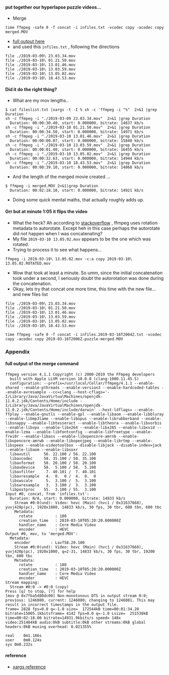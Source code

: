 
#### put together our hyperlapse puzzle videos...
* Merge
```
time ffmpeg -safe 0 -f concat -i infiles.txt -vcodec copy -acodec copy merged.MOV
```
* [full output here](#full-output-of-the-merge-command)
* and used this `infiles.txt` , following the directions
```
file ./2019-03-09\ 23.03.34.mov
file ./2019-03-10\ 01.21.50.mov
file ./2019-03-10\ 13.01.46.mov
file ./2019-03-10\ 13.03.59.mov
file ./2019-03-10\ 13.05.02.mov
file ./2019-03-10\ 18.43.53.mov
```

#### Did it do the right thing? 
* What are my mov lengths..
```
$ cat fileslist.txt |xargs -t -I % sh -c 'ffmpeg -i "%"  2>&1 |grep Duration '
sh -c ffmpeg -i "./2019-03-09 23.03.34.mov"  2>&1 |grep Duration 
  Duration: 00:00:30.40, start: 0.000000, bitrate: 14837 kb/s
sh -c ffmpeg -i "./2019-03-10 01.21.50.mov"  2>&1 |grep Duration 
  Duration: 00:00:34.50, start: 0.000000, bitrate: 14971 kb/s
sh -c ffmpeg -i "./2019-03-10 13.01.46.mov"  2>&1 |grep Duration 
  Duration: 00:00:00.07, start: 0.000000, bitrate: 15840 kb/s
sh -c ffmpeg -i "./2019-03-10 13.03.59.mov"  2>&1 |grep Duration 
  Duration: 00:00:01.40, start: 0.000000, bitrate: 16455 kb/s
sh -c ffmpeg -i "./2019-03-10 13.05.02.mov"  2>&1 |grep Duration 
  Duration: 00:00:32.63, start: 0.000000, bitrate: 14944 kb/s
sh -c ffmpeg -i "./2019-03-10 18.43.53.mov"  2>&1 |grep Duration 
  Duration: 00:00:39.10, start: 0.000000, bitrate: 14868 kb/s
```
* And the length of the merged movie created ... 
```
$ ffmpeg -i merged.MOV 2>&1|grep Duration
  Duration: 00:02:18.10, start: 0.000000, bitrate: 14921 kb/s
```
* Doing some quick mental maths, that actually roughly adds up.

#### Grr but at minute 1:05 it flips the video
* What the heck? Ah according to [stackoverflow](https://superuser.com/questions/578321/how-to-rotate-a-video-180-with-ffmpeg) , ffmpeg uses rotation metadata to autorotate. Except heh in this case perhaps the autorotate did not happen when I was concatenating?
* My file `2019-03-10 13.05.02.mov` appears to be the one which was rotated.
* Trying to process it to see what happens...
```
ffmpeg -i 2019-03-10\ 13.05.02.mov -c:a copy 2019-03-10\ 13.05.02.ROTATED.mov

```
* Wow that took at least a minute. So umm, since the initial concatenation took under a second, I seriously doubt the autorotation was done during the concatenation.
* Okay, lets try that concat one more time, this time with the new file... and new files list
```
file ./2019-03-09\ 23.03.34.mov
file ./2019-03-10\ 01.21.50.mov
file ./2019-03-10\ 13.01.46.mov
file ./2019-03-10\ 13.03.59.mov
file ./2019-03-10\ 13.05.02.mov
file ./2019-03-10\ 18.43.53.mov
```
```
time ffmpeg -safe 0 -f concat -i infiles.2019-03-16T2004Z.txt -vcodec copy -acodec copy 2019-03-16T2006Z-puzzle-merged.MOV

```

### Appendix
#### full output of the merge command
```
ffmpeg version 4.1.1 Copyright (c) 2000-2019 the FFmpeg developers
  built with Apple LLVM version 10.0.0 (clang-1000.11.45.5)
  configuration: --prefix=/usr/local/Cellar/ffmpeg/4.1.1 --enable-shared --enable-pthreads --enable-version3 --enable-hardcoded-tables --enable-avresample --cc=clang --host-cflags='-I/Library/Java/JavaVirtualMachines/openjdk-11.0.2.jdk/Contents/Home/include -I/Library/Java/JavaVirtualMachines/openjdk-11.0.2.jdk/Contents/Home/include/darwin' --host-ldflags= --enable-ffplay --enable-gnutls --enable-gpl --enable-libaom --enable-libbluray --enable-libmp3lame --enable-libopus --enable-librubberband --enable-libsnappy --enable-libtesseract --enable-libtheora --enable-libvorbis --enable-libvpx --enable-libx264 --enable-libx265 --enable-libxvid --enable-lzma --enable-libfontconfig --enable-libfreetype --enable-frei0r --enable-libass --enable-libopencore-amrnb --enable-libopencore-amrwb --enable-libopenjpeg --enable-librtmp --enable-libspeex --enable-videotoolbox --disable-libjack --disable-indev=jack --enable-libaom --enable-libsoxr
  libavutil      56. 22.100 / 56. 22.100
  libavcodec     58. 35.100 / 58. 35.100
  libavformat    58. 20.100 / 58. 20.100
  libavdevice    58.  5.100 / 58.  5.100
  libavfilter     7. 40.101 /  7. 40.101
  libavresample   4.  0.  0 /  4.  0.  0
  libswscale      5.  3.100 /  5.  3.100
  libswresample   3.  3.100 /  3.  3.100
  libpostproc    55.  3.100 / 55.  3.100
Input #0, concat, from 'infiles.txt':
  Duration: N/A, start: 0.000000, bitrate: 14833 kb/s
    Stream #0:0(und): Video: hevc (Main) (hvc1 / 0x31637668), yuvj420p(pc), 1920x1080, 14833 kb/s, 30 fps, 30 tbr, 600 tbn, 600 tbc
    Metadata:
      rotate          : 180
      creation_time   : 2019-03-10T05:20:20.000000Z
      handler_name    : Core Media Video
      encoder         : HEVC
Output #0, mov, to 'merged.MOV':
  Metadata:
    encoder         : Lavf58.20.100
    Stream #0:0(und): Video: hevc (Main) (hvc1 / 0x31637668), yuvj420p(pc), 1920x1080, q=2-31, 14833 kb/s, 30 fps, 30 tbr, 19200 tbn, 600 tbc
    Metadata:
      rotate          : 180
      creation_time   : 2019-03-10T05:20:20.000000Z
      handler_name    : Core Media Video
      encoder         : HEVC
Stream mapping:
  Stream #0:0 -> #0:0 (copy)
Press [q] to stop, [?] for help
[mov @ 0x7fba5d80dc00] Non-monotonous DTS in output stream 0:0; previous: 1246080, current: 1246080; changing to 1246081. This may result in incorrect timestamps in the output file.
frame= 2828 fps=0.0 q=-1.0 size=  172544kB time=00:01:34.20 bitrate=15005.1kbitsframe= 4142 fps=0.0 q=-1.0 Lsize=  251538kB time=00:02:18.00 bitrate=14931.9kbits/s speed= 148x    
video:251484kB audio:0kB subtitle:0kB other streams:0kB global headers:0kB muxing overhead: 0.021355%

real	0m1.186s
user	0m0.124s
sys	0m0.232s
```

#### reference
* [xargs reference](https://shapeshed.com/unix-xargs/)

